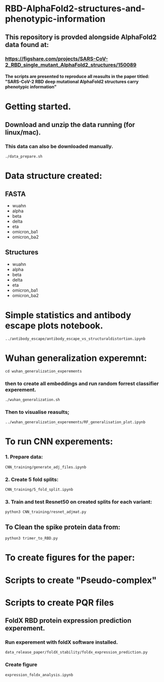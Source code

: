 # RBD-AlphaFold2-structures-and-phenotypic-information

## This repository is provded alongside AlphaFold2 data found at: 
### https://figshare.com/projects/SARS-CoV-2_RBD_single_mutant_AlphaFold2_structures/150089 

#### The scripts are presented to reproduce all reasults in the paper titled: "SARS-CoV-2 RBD deep mutational AlphaFold2 structures carry phenotypic information"

# Getting started. 
## Download and unzip the data running (for linux/mac).
### This data can also be downloaded manually.

`./data_prepare.sh`

# Data structure created:

## FASTA
- wuahn
- alpha 
- beta
- delta
- eta
- omicron_ba1
- omicron_ba2

## Structures
- wuahn
- alpha 
- beta
- delta
- eta
- omicron_ba1
- omicron_ba2

# Simple statistics and antibody escape plots notebook.
`../antibody_escape/antibody_escape_vs_structuraldistortion.ipynb`

# Wuhan generalization experemnt:
`cd wuhan_generalization_experements`
### then to create all embeddings and run random forrest classifier experement.
`./wuhan_generalization.sh`
### Then to visualise reasults;
`../wuhan_generalization_experements/RF_generalisation_plot.ipynb`


# To run CNN experements: 
### 1. Prepare data:
`CNN_training/generate_adj_files.ipynb`
### 2. Create 5 fold splits:
`CNN_training/5_fold_split.ipynb`
### 3. Train and test Resnet50 on created splits for each variant:
`python3 CNN_training/resnet_adjmat.py`

## To Clean the spike protein data from: 
`python3 trimer_to_RBD.py`

# To create figures for the paper:

# Scripts to create "Pseudo-complex"

# Scripts to create PQR files

## FoldX RBD protein expression prediction experement.
### Run experement with foldX software installed.
`data_release_paper/foldX_stability/foldx_expression_prediction.py`
### Create figure
`expression_foldx_analysis.ipynb`